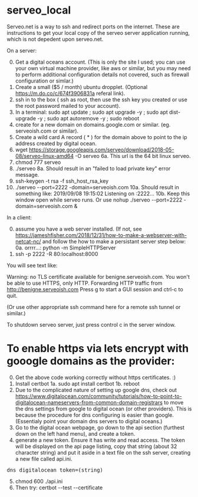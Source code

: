 # serveo_local

Serveo.net is a way to ssh and redirect ports on the internet. These are instructions to get your local copy of the serveo server application running, which is not depedent upon serveo.net.

On a server:

0. Get a digital oceans account.  (This is only the site I used; you can use your own virtual machine provider, like aws or similar, but you may need to perform additional configuration details not covered, such as firewall configuration or simlar.)
1. Create a small ($5 / month) ubuntu dropplet.  (Optional https://m.do.co/c/674f3906831a referal link).  
2. ssh in to the box ( ssh as root, then use the ssh key you created or use the root password mailed to your account).
3. In a terminal: sudo apt update ; sudo apt upgrade -y ; sudo apt dist-upgrade -y ; sudo apt autoremove -y ; sudo reboot
4. create for a new domain on domains.google.com or similar.  (eg. serveoish.com or similar).  
5. Create a wild card A record ( * ) for the domain above to point to the ip address created by digital ocean.
6. wget https://storage.googleapis.com/serveo/download/2018-05-08/serveo-linux-amd64 -O serveo 
6a. This url is the 64 bit linux serveo.
7. chmod 777 serveo
8. ./serveo 
8a. Should result in an "failed to load private key" error message.
9. ssh-keygen -t rsa -f ssh_host_rsa_key
10. ./serveo --port=2222 -domain=serveoish.com
10a. Should result in something like: 2019/09/08 19:15:02 Listening on :2222...
10b. Keep this window open while serveo runs.  Or use nohup ./serveo --port=2222 -domain=serveoish.com &

In a client:

0. assume you have a web server installed.  (If not, see https://jameshfisher.com/2018/12/31/how-to-make-a-webserver-with-netcat-nc/ and follow the how to make a persistant server step below:
0a. orrrr...:  python -m SimpleHTTPServer
1. ssh <digitalocean ip> -p 2222 -R 80:localhost:8000

You will see text like:

Warning: no TLS certificate available for benigne.serveoish.com. You won't be able to use HTTPS, only HTTP.
Forwarding HTTP traffic from http://benigne.serveoish.com
Press g to start a GUI session and ctrl-c to quit.

(Or use other appropriate ssh command here for a remote ssh tunnel or similar.)

To shutdown serveo server, just press control c in the server window.

# To enable https via lets encrypt with gooogle domains as the provider:

0. Get the above code working correctly without https certificates. :)
1. Install certbot 
1a. sudo apt install certbot
1b. reboot
2. Due to the complicated nature of setting up google dns, check out https://www.digitalocean.com/community/tutorials/how-to-point-to-digitalocean-nameservers-from-common-domain-registrars to move the dns settings from google to digital ocean (or other providers).  This is because the procedure for dns configuring is easier than google.  (Essentialy point your domain dns servers to digital oceans.)
3. Go to the digital ocean webpage, go down to the api section (furthest down on the left hand menu), and create a token.
4. generate a new token.  Ensure it has write and read access.  The token will be displayed on the api page listing, copy that string (about 32 character string) and put it aside in a text file on the ssh server, creating a new file called api.ini.
<pre>
dns_digitalocean_token=(string)
</pre>
5. chmod 600 ./api.ini
5. Then try: certbot --test --certificate 

